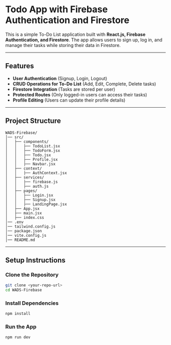 # Todo App with Firebase Authentication and Firestore

This is a simple To-Do List application built with **React.js, Firebase Authentication, and Firestore**. The app allows users to sign up, log in, and manage their tasks while storing their data in Firestore.

---

## Features
- **User Authentication** (Signup, Login, Logout)
- **CRUD Operations for To-Do List** (Add, Edit, Complete, Delete tasks)
- **Firestore Integration** (Tasks are stored per user)
- **Protected Routes** (Only logged-in users can access their tasks)
- **Profile Editing** (Users can update their profile details)

---

## Project Structure
```
WADS-Firebase/
│── src/
│   ├── components/
│   │   ├── TodoList.jsx
│   │   ├── TodoForm.jsx
│   │   ├── Todo.jsx
│   │   ├── Profile.jsx
│   │   ├── Navbar.jsx
│   ├── context/
│   │   ├── AuthContext.jsx
│   ├── services/
│   │   ├── firebase.js
│   │   ├── auth.js
│   ├── pages/
│   │   ├── Login.jsx
│   │   ├── Signup.jsx
│   │   ├── LandingPage.jsx
│   ├── App.jsx
│   ├── main.jsx
│   ├── index.css
│── .env
│── tailwind.config.js
│── package.json
│── vite.config.js
│── README.md
```

---

## Setup Instructions

### **Clone the Repository**
```sh
git clone <your-repo-url>
cd WADS-Firebase
```

### **Install Dependencies**
```sh
npm install
```

### **Run the App**
```sh
npm run dev
```
